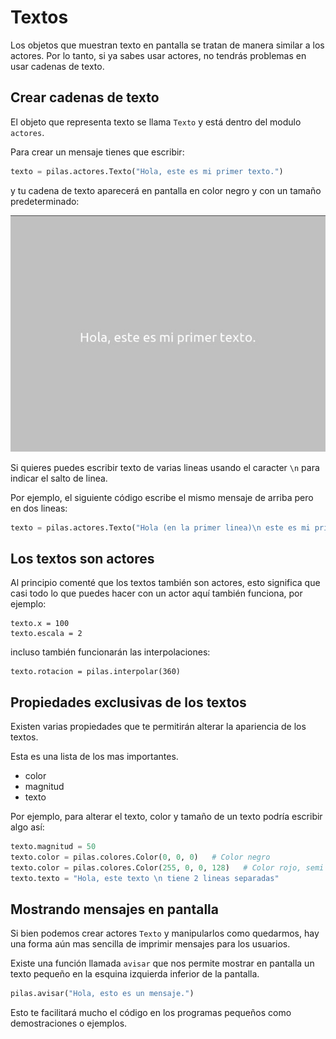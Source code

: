 # Textos

Los objetos que muestran texto en pantalla se tratan de manera similar
a los actores. Por lo tanto, si ya sabes usar
actores, no tendrás problemas en usar cadenas
de texto.


## Crear cadenas de texto

El objeto que representa texto se llama ``Texto`` y
está dentro del modulo ``actores``.

Para crear un mensaje tienes que escribir:

```python
texto = pilas.actores.Texto("Hola, este es mi primer texto.")
```

y tu cadena de texto aparecerá en pantalla en color
negro y con un tamaño predeterminado:

![](imagenes/texto/texto.jpg)


Si quieres puedes escribir texto de varias lineas usando el caracter
``\n`` para indicar el salto de linea.

Por ejemplo, el siguiente código escribe el mismo mensaje de
arriba pero en dos lineas:


```python
texto = pilas.actores.Texto("Hola (en la primer linea)\n este es mi primer texto.")
```

## Los textos son actores

Al principio comenté que los textos también son actores, esto
significa que casi todo lo que puedes hacer con un actor
aquí también funciona, por ejemplo:


    texto.x = 100
    texto.escala = 2

incluso también funcionarán las interpolaciones:


    texto.rotacion = pilas.interpolar(360)


## Propiedades exclusivas de los textos

Existen varias propiedades que te permitirán alterar la
apariencia de los textos.

Esta es una lista de los mas importantes.

- color
- magnitud
- texto

Por ejemplo, para alterar el texto, color y tamaño de un
texto podría escribir algo así:


```python
texto.magnitud = 50
texto.color = pilas.colores.Color(0, 0, 0)   # Color negro
texto.color = pilas.colores.Color(255, 0, 0, 128)   # Color rojo, semi transparente.
texto.texto = "Hola, este texto \n tiene 2 lineas separadas"
```

## Mostrando mensajes en pantalla

Si bien podemos crear actores ``Texto`` y manipularlos como
quedarmos, hay una forma aún mas sencilla de imprimir mensajes
para los usuarios.

Existe una función llamada ``avisar`` que nos permite mostrar
en pantalla un texto pequeño en la esquina izquierda inferior
de la pantalla.

```python
pilas.avisar("Hola, esto es un mensaje.")
```

Esto te facilitará mucho el código en los programas
pequeños como demostraciones o ejemplos.
